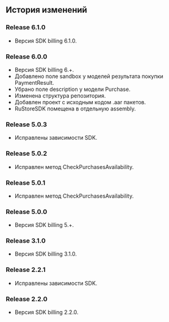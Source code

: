 ## История изменений

### Release 6.1.0
- Версия SDK billing 6.1.0.


### Release 6.0.0
- Версия SDK billing 6.+.
- Добавлено поле sandbox у моделей результата покупки PaymentResult.
- Убрано поле description у модели Purchase.
- Изменена структура репозитория.
- Добавлен проект с исходным кодом .aar пакетов.
- RuStoreSDK помещена в отдельную assembly.


### Release 5.0.3
- Исправлены зависимости SDK.


### Release 5.0.2
- Исправлен метод CheckPurchasesAvailability.


### Release 5.0.1
- Исправлен метод CheckPurchasesAvailability.


### Release 5.0.0
- Версия SDK billing 5.+.


### Release 3.1.0
- Версия SDK billing 3.1.0.


### Release 2.2.1
- Исправлены зависимости SDK.


### Release 2.2.0
- Версия SDK billing 2.2.0.
